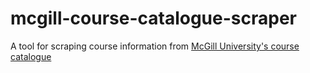 # mcgill-course-catalogue-scraper

A tool for scraping course information from [McGill University's course catalogue](https://coursecatalogue.mcgill.ca/en/)
